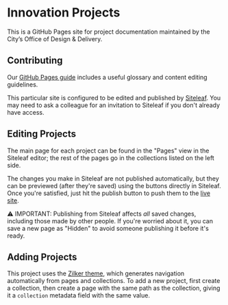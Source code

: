 # Innovation Projects

This is a GitHub Pages site for project documentation maintained by the City’s Office of Design & Delivery.

## Contributing

Our [GitHub Pages guide](http://guides.austintexas.io/github-pages/) includes a useful glossary and content editing guidelines.

This particular site is configured to be edited and published by [Siteleaf](https://www.siteleaf.com). You may need to ask a colleague for an invitation to Siteleaf if you don't already have access.

## Editing Projects

The main page for each project can be found in the "Pages" view in the Siteleaf editor; the rest of the pages go in the collections listed on the left side.

The changes you make in Siteleaf are not published automatically, but they can be previewed (after they're saved) using the buttons directly in Siteleaf. Once you're satisfied, just hit the publish button to push them to the [live site](http://projects.austintexas.io).

:warning: IMPORTANT: Publishing from Siteleaf affects _all_ saved changes, including those made by other people. If you're worried about it, you can save a new page as "Hidden" to avoid someone publishing it before it's ready.

## Adding Projects

This project uses the [Zilker theme](https://github.com/cityofaustin/zilker-theme), which generates navigation automatically from pages and collections. To add a new project, first create a collection, then create a page with the same path as the collection, giving it a `collection` metadata field with the same value.
